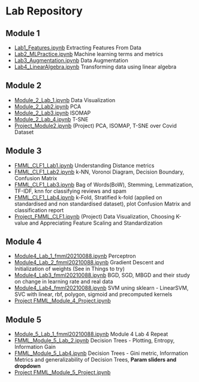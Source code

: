 # Lab Repository

## Module 1
- [Lab1_Features.ipynb](https://github.com/kowsiknd/FMML-Labs/blob/main/Lab1_Features.ipynb) Extracting Features From Data
- [Lab2_MLPractice.ipynb](https://github.com/kowsiknd/FMML-Labs/blob/main/Lab2_MLPractice.ipynb) Machine learning terms and metrics
- [Lab3_Augmentation.ipynb](https://github.com/kowsiknd/FMML-Labs/blob/main/Lab3_Augmentation.ipynb) Data Augmentation
- [Lab4_LinearAlgebra.ipynb](https://github.com/kowsiknd/FMML-Labs/blob/main/Lab4_LinearAlgebra.ipynb) Transforming data using linear algebra

## Module 2
- [Module_2_Lab_1.ipynb](https://github.com/kowsiknd/FMML-Labs/blob/main/Module_2_Lab_1.ipynb) Data Visualization
- [Module_2_Lab2.ipynb](https://github.com/kowsiknd/FMML-Labs/blob/main/Module_2_Lab2.ipynb) PCA
- [Module_2_Lab3.ipynb](https://github.com/kowsiknd/FMML-Labs/blob/main/Module_2_Lab3.ipynb) ISOMAP
- [Module_2_Lab_4.ipynb](https://github.com/kowsiknd/FMML-Labs/blob/main/Module_2_Lab_4.ipynb) T-SNE
- [Project_Module2.ipynb](https://github.com/kowsiknd/FMML-Labs/blob/main/Project_Module2.ipynb) (Project) PCA, ISOMAP, T-SNE over Covid Dataset

## Module 3

- [FMML_CLF1_Lab1.ipynb](https://github.com/kowsiknd/FMML-Labs/blob/main/FMML_CLF1_Lab1.ipynb) Understanding Distance metrics
- [FMML_CLF1_Lab2.ipynb](https://github.com/kowsiknd/FMML-Labs/blob/main/FMML_CLF1_Lab2.ipynb) k-NN, Voronoi Diagram, Decision Boundary, Confusion Matrix
- [FMML_CLF1_Lab3.ipynb](https://github.com/kowsiknd/FMML-Labs/blob/main/FMML_CLF1_Lab3.ipynb) Bag of Words(BoW), Stemming, Lemmatization, TF-IDF, knn for classifying reviews and spam
- [FMML_CLF1_Lab4.ipynb](https://github.com/kowsiknd/FMML-Labs/blob/main/FMML_CLF1_Lab4.ipynb) k-Fold, Stratified k-fold (applied on standardised and non standardised dataset), plot Confusion Matrix and classification report
- [Project_FMML_CLF1.ipynb](https://github.com/kowsiknd/FMML-Labs/blob/main/Project_FMML_CLF1.ipynb) (Project) Data Visualization, Choosing K-value and Appreciating Feature Scaling and Standardization

## Module 4

- [Module4_Lab_1_fmml20210088.ipynb](https://github.com/kowsiknd/FMML-Labs/blob/main/FMML_Module4_Lab1_fmml20210088.ipynb) Perceptron 
- [Module4_Lab_2_fmml20210088.ipynb](https://github.com/kowsiknd/FMML-Labs/blob/main/Module4_Lab_2_fmml20210088.ipynb) Gradient Descent and Initialization of weights (See in Things to try)
- [Module4_Lab3_fmml20210088.ipynb](https://github.com/kowsiknd/FMML-Labs/blob/main/FMML_Module4_Lab3_fmml20210088.ipynb) BGD, SGD, MBGD and their study on change in learning rate and real data
- [Module4_Lab4_fmml20210088.ipynb](https://github.com/kowsiknd/FMML-Labs/blob/main/FMML_Module4_Lab4_fmml20210088.ipynb) SVM uning sklearn - LinearSVM, SVC with linear, rbf, polygon, sigmoid and precomputed kernels
- [Project FMML_Module_4_Project.ipynb](https://github.com/kowsiknd/FMML-Labs/blob/main/FMML_Module_4_Project.ipynb)

## Module 5

- [Module_5_Lab_1_fmml20210088.ipynb](https://github.com/kowsiknd/FMML-Labs/blob/main/FMML_Module_5_Lab_1_fmml20210088.ipynb) Module 4 Lab 4 Repeat
- [FMML_Module_5_Lab_2.ipynb](https://github.com/kowsiknd/FMML-Labs/blob/main/FMML_Module_5_Lab_2.ipynb) Decision Trees - Plotting, Entropy, Information Gain
- [FMML_Module_5_Lab4.ipynb](https://github.com/kowsiknd/FMML-Labs/blob/main/FMML_Module_5_Lab4.ipynb) Decision Trees - Gini metric, Information Metrics and generalizability of Decision Trees, **Param sliders and dropdown**
- [Project FMML_Module_5_Project.ipynb](https://github.com/kowsiknd/FMML-Labs/blob/main/FMML_Module_5_Project.ipynb)
